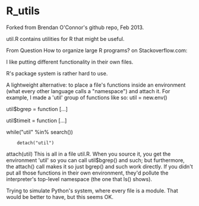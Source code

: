 R_utils
=======

Forked from Brendan O'Connor's github repo, Feb 2013.

util.R contains utilities for R that might be useful.

From Question How to organize large R programs? on Stackoverflow.com:

I like putting different functionality in their own files.

R's package system is rather hard to use.

A lightweight alternative: to place a file's functions inside an environment (what every other language calls a "namespace") and attach it. For example, I made a 'util' group of functions like so:
   util = new.env()

   util$bgrep = function [...]

   util$timeit = function [...]

   while("util" %in% search())

        detach("util")

   attach(util)
This is all in a file util.R. When you source it, you get the environment 'util' so you can call util$bgrep() and such; but furthermore, the attach() call makes it so just bgrep() and such work directly. If you didn't put all those functions in their own environment, they'd pollute the interpreter's top-level namespace (the one that ls() shows).

Trying to simulate Python's system, where every file is a module. That would be better to have, but this seems OK.
